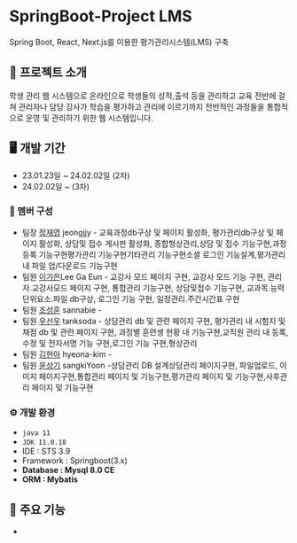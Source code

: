 # SpringBoot-Project LMS
Spring Boot, React, Next.js를 이용한 평가관리시스템(LMS) 구축

## 📃 프로젝트 소개 
학생 관리 웹 시스템으로 온라인으로 학생들의 성적,출석 등을 관리하고 교육 전반에 걸쳐 관리자나 담당 강사가 학습을 평가하고 관리에 이르기까지 전반적인 과정들을 통합적으로 운영 및 관리하기 위한 웹 시스템입니다.

## 🖥️ 개발 기간
* 23.01.23일 ~ 24.02.02일 (2차)
* 24.02.02일 ~ (3차)

### 👫 멤버 구성
- 팀장 [정재영](https://github.com/jeongjjy) jeongjjy -  교육과정db구상 및 페이지 활성화, 평가관리db구상 및 페이지 활성화, 상담및 접수 게시판 활성화, 종합형상관리,상담 및 접수 기능구현,과정등록 기능구현평가관리 기능구현기타관리 기능구현소셜 로그인 기능설계,평가관리 내 파일 업/다운로드 기능구현
- 팀원 [이가은](https://github.com/lkeeeeeee)Lee Ga Eun  -  교강사 모드 페이지 구현, 교강사 모드 기능 구현, 관리자.교강사모드 페이지 구현, 통합관리 기능구현, 상담및접수 기능구현, 교과목.능력단위요소.파일 db구상, 로그인 기능 구현, 일정관리.주간시간표 구현 
- 팀원 [조성훈](https://github.com/sannabie) sannabie -  
- 팀원 [우선우](https://github.com/tanksoda) tanksoda - 상담관리 db 및 관련 페이지 구현, 평가관리 내 시험지 및 채점 db 및 관련 페이지 구현, 과정별 훈련생 현황 내 기능구현,교직원 관리 내 등록, 수정 및 전자서명 기능 구현,로그인 기능 구현,형상관리
- 팀원 [김현아](https://github.com/hyeona-kim) hyeona-kim - 
- 팀원 [윤상기](https://github.com/sangkiYoon) sangkiYoon -상담관리 DB 설계상담관리 페이지구현, 파일업로드, 이미지 페이지구현,통합관리 페이지 및 기능구현,평가관리 페이지 및 기능구현,사후관리 페이지 및 기능구현

### ⚙️ 개발 환경
- `java 11`
- `JDK 11.0.18`
- IDE : STS 3.9
- Framework : Springboot(3.x)
- **Database : Mysql 8.0 CE**
- **ORM : Mybatis**

## 📌 주요 기능 
- 
